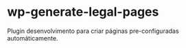 # wp-generate-legal-pages
 Plugin desenvolvimento para criar páginas pre-configuradas automáticamente.
